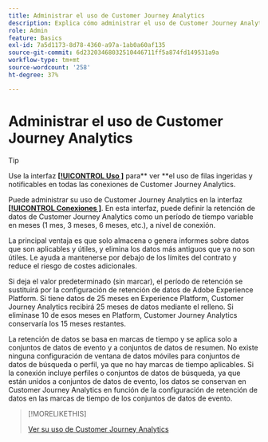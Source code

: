 ```yaml
---
title: Administrar el uso de Customer Journey Analytics
description: Explica cómo administrar el uso de Customer Journey Analytics.
role: Admin
feature: Basics
exl-id: 7a5d1173-8d78-4360-a97a-1ab0a60af135
source-git-commit: 6d23203468032510446711ff5a874fd149531a9a
workflow-type: tm+mt
source-wordcount: '258'
ht-degree: 37%

---
```


# Administrar el uso de Customer Journey Analytics

>[!TIP]
>
>Use la interfaz [**[!UICONTROL Uso ]**](/help/connections/manage-connections.md#usage) para** ver **el uso de filas ingeridas y notificables en todas las conexiones de Customer Journey Analytics.



Puede administrar su uso de Customer Journey Analytics en la interfaz [**[!UICONTROL Conexiones ]**](/help/connections/create-connection.md). En esta interfaz, puede definir la retención de datos de Customer Journey Analytics como un período de tiempo variable en meses (1 mes, 3 meses, 6 meses, etc.), a nivel de conexión.

La principal ventaja es que solo almacena o genera informes sobre datos que son aplicables y útiles, y elimina los datos más antiguos que ya no son útiles. Le ayuda a mantenerse por debajo de los límites del contrato y reduce el riesgo de costes adicionales.

Si deja el valor predeterminado (sin marcar), el período de retención se sustituirá por la configuración de retención de datos de Adobe Experience Platform. Si tiene datos de 25 meses en Experience Platform, Customer Journey Analytics recibirá 25 meses de datos mediante el relleno. Si eliminase 10 de esos meses en Platform, Customer Journey Analytics conservaría los 15 meses restantes.

La retención de datos se basa en marcas de tiempo y se aplica solo a conjuntos de datos de evento y a conjuntos de datos de resumen. No existe ninguna configuración de ventana de datos móviles para conjuntos de datos de búsqueda o perfil, ya que no hay marcas de tiempo aplicables. Si la conexión incluye perfiles o conjuntos de datos de búsqueda, ya que están unidos a conjuntos de datos de evento, los datos se conservan en Customer Journey Analytics en función de la configuración de retención de datos en las marcas de tiempo de los conjuntos de datos de evento.


>[!MORELIKETHIS]
>
>[Ver su uso de Customer Journey Analytics](/help/connections/manage-connections.md#usage)


